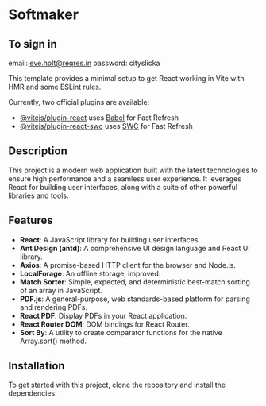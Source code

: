 # Softmaker

## To sign in
 email: eve.holt@reqres.in
 password: cityslicka

This template provides a minimal setup to get React working in Vite with HMR and some ESLint rules.

Currently, two official plugins are available:

- [@vitejs/plugin-react](https://github.com/vitejs/vite-plugin-react/blob/main/packages/plugin-react/README.md) uses [Babel](https://babeljs.io/) for Fast Refresh
- [@vitejs/plugin-react-swc](https://github.com/vitejs/vite-plugin-react-swc) uses [SWC](https://swc.rs/) for Fast Refresh



## Description

This project is a modern web application built with the latest technologies to ensure high performance and a seamless user experience. It leverages React for building user interfaces, along with a suite of other powerful libraries and tools.

## Features

- **React**: A JavaScript library for building user interfaces.
- **Ant Design (antd)**: A comprehensive UI design language and React UI library.
- **Axios**: A promise-based HTTP client for the browser and Node.js.
- **LocalForage**: An offline storage, improved.
- **Match Sorter**: Simple, expected, and deterministic best-match sorting of an array in JavaScript.
- **PDF.js**: A general-purpose, web standards-based platform for parsing and rendering PDFs.
- **React PDF**: Display PDFs in your React application.
- **React Router DOM**: DOM bindings for React Router.
- **Sort By**: A utility to create comparator functions for the native Array.sort() method.

## Installation

To get started with this project, clone the repository and install the dependencies:


